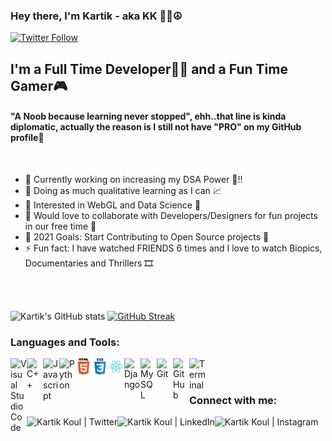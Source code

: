 
### Hey there, I'm Kartik - aka KK 🚀✨☮

[![Twitter Follow](https://img.shields.io/twitter/follow/kkwhocodes?color=1DA1F2&logo=twitter&style=for-the-badge)](https://twitter.com/kkwhocodes)

## I'm a Full Time Developer👨‍💻 and a Fun Time Gamer🎮
#### "A Noob because learning never stopped", ehh..that line is kinda diplomatic, actually the reason is I still not have "PRO" on my GitHub profile🙂
<br/>

- 🔭 Currently working on increasing my DSA Power 💪!!
- 🌱 Doing as much qualitative learning as I can 📈
- 🚀 Interested in WebGL and Data Science 🤖
- 👯 Would love to collaborate with Developers/Designers for fun projects in our free time 🕺
- 🥅 2021 Goals: Start Contributing to Open Source projects 💌
- ⚡ Fun fact: I have watched FRIENDS 6 times and I love to watch Biopics, Documentaries and Thrillers 🎞

<br />

<!-- ### Music🎶 + Coffee☕ = CODE 💻
[![spotify-github-profile](https://spotify-github-profile.vercel.app/api/view?uid=31lflqazxlzf3xpiikhsuoggd2ny&cover_image=true&theme=novatorem)](https://spotify-github-profile.vercel.app/api/view?uid=31lflqazxlzf3xpiikhsuoggd2ny&redirect=true) -->

<br />

![Kartik's GitHub stats](https://github-readme-stats-kartikkoul.vercel.app/api?username=kartikkoul&show_icons=true&theme=graywhite&count_private=true&include_all_commits=true)
[![GitHub Streak](https://github-readme-streak-stats.herokuapp.com/?user=kartikkoul)](https://git.io/streak-stats)



### Languages and Tools:

<img align=left alt="Visual Studio Code" width="26px" src="https://img.icons8.com/color/48/000000/visual-studio-code-2019.png"/>
<img align=left alt="C++" width="26px" src="https://img.icons8.com/color/48/000000/c-plus-plus-logo.png"/>
<img align="left" alt="Javascript" width="26px" src="https://img.icons8.com/color/48/000000/javascript.png"/>
<img align=left alt="Python" width="26px" src="https://img.icons8.com/color/48/000000/python.png"/>
<img align="left" alt="HTML5" width="26px" src="https://raw.githubusercontent.com/github/explore/80688e429a7d4ef2fca1e82350fe8e3517d3494d/topics/html/html.png" />
<img align="left" alt="CSS3" width="26px" src="https://raw.githubusercontent.com/github/explore/80688e429a7d4ef2fca1e82350fe8e3517d3494d/topics/css/css.png" />
<img align="left" alt="React" width="26px" src="https://raw.githubusercontent.com/github/explore/80688e429a7d4ef2fca1e82350fe8e3517d3494d/topics/react/react.png" />
<img align="left" alt="Django" width="26px" src="https://img.icons8.com/color/48/000000/django.png"/>
<img align=left alt="MySQL" width="26px" src="https://img.icons8.com/fluent/48/000000/mysql-logo.png"/>
<img align=left alt="Git" width="26px" src="https://img.icons8.com/color/48/000000/git.png"/>
<img align=left alt="GitHub" width="26px" src="https://img.icons8.com/material-sharp/24/000000/github.png"/>
<img align=left alt="Terminal" width="26px" src="https://img.icons8.com/color/48/000000/command-line.png"/>

<br />
<br />

### Connect with me:

[<img align="left" alt="Kartik Koul | Twitter" src="https://img.shields.io/badge/Twitter-%231DA1F2.svg?style=for-the-badge&logo=Twitter&logoColor=white"/>][twitter]
[<img align="left" alt="Kartik Koul | LinkedIn" src="https://img.shields.io/badge/LinkedIn-%230077B5.svg?style=for-the-badge&logo=linkedin&logoColor=white"/>][linkedin]
[<img align="left" alt="Kartik Koul | Instagram" src="https://img.shields.io/badge/Instagram_-%23E4405F.svg?style=for-the-badge&logo=Instagram&logoColor=white"/>][instagram]

 


<!-- Links -->
[twitter]: https://twitter.com/kkwhocodes
[instagram]: https://instagram.com/kkwhocodes_
[linkedin]: https://linkedin.com/in/kartikkoul



